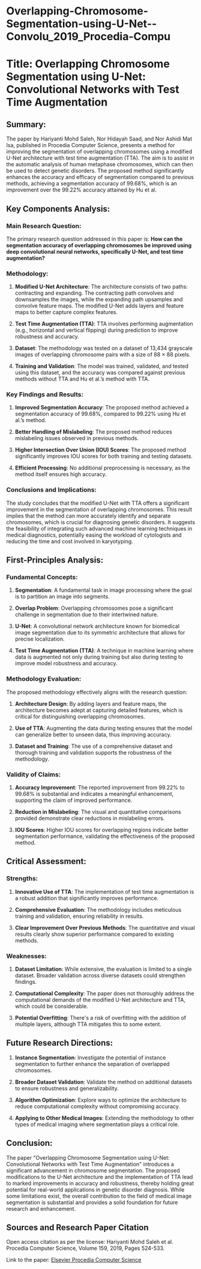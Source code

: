 # Overlapping-Chromosome-Segmentation-using-U-Net--Convolu_2019_Procedia-Compu

# Title: Overlapping Chromosome Segmentation using U-Net: Convolutional Networks with Test Time Augmentation

## Summary:

The paper by Hariyanti Mohd Saleh, Nor Hidayah Saad, and Nor Ashidi Mat Isa, published in Procedia Computer Science, presents a method for improving the segmentation of overlapping chromosomes using a modified U-Net architecture with test time augmentation (TTA). The aim is to assist in the automatic analysis of human metaphase chromosomes, which can then be used to detect genetic disorders. The proposed method significantly enhances the accuracy and efficacy of segmentation compared to previous methods, achieving a segmentation accuracy of 99.68%, which is an improvement over the 99.22% accuracy attained by Hu et al.

## Key Components Analysis:

### Main Research Question:

The primary research question addressed in this paper is: **How can the segmentation accuracy of overlapping chromosomes be improved using deep convolutional neural networks, specifically U-Net, and test time augmentation?**

### Methodology:

1. **Modified U-Net Architecture**: The architecture consists of two paths: contracting and expanding. The contracting path convolves and downsamples the images, while the expanding path upsamples and convolve feature maps. The modified U-Net adds layers and feature maps to better capture complex features.
   
2. **Test Time Augmentation (TTA)**: TTA involves performing augmentation (e.g., horizontal and vertical flipping) during prediction to improve robustness and accuracy.
   
3. **Dataset**: The methodology was tested on a dataset of 13,434 grayscale images of overlapping chromosome pairs with a size of 88 × 88 pixels.

4. **Training and Validation**: The model was trained, validated, and tested using this dataset, and the accuracy was compared against previous methods without TTA and Hu et al.’s method with TTA.

### Key Findings and Results:

1. **Improved Segmentation Accuracy**: The proposed method achieved a segmentation accuracy of 99.68%, compared to 99.22% using Hu et al.’s method.
   
2. **Better Handling of Mislabeling**: The proposed method reduces mislabeling issues observed in previous methods.

3. **Higher Intersection Over Union (IOU) Scores**: The proposed method significantly improves IOU scores for both training and testing datasets.

4. **Efficient Processing**: No additional preprocessing is necessary, as the method itself ensures high accuracy.

### Conclusions and Implications:

The study concludes that the modified U-Net with TTA offers a significant improvement in the segmentation of overlapping chromosomes. This result implies that the method can more accurately identify and separate chromosomes, which is crucial for diagnosing genetic disorders. It suggests the feasibility of integrating such advanced machine learning techniques in medical diagnostics, potentially easing the workload of cytologists and reducing the time and cost involved in karyotyping.

## First-Principles Analysis:

### Fundamental Concepts:

1. **Segmentation**: A fundamental task in image processing where the goal is to partition an image into segments.
   
2. **Overlap Problem**: Overlapping chromosomes pose a significant challenge in segmentation due to their intertwined nature.

3. **U-Net**: A convolutional network architecture known for biomedical image segmentation due to its symmetric architecture that allows for precise localization.

4. **Test Time Augmentation (TTA)**: A technique in machine learning where data is augmented not only during training but also during testing to improve model robustness and accuracy.

### Methodology Evaluation:

The proposed methodology effectively aligns with the research question:

1. **Architecture Design**: By adding layers and feature maps, the architecture becomes adept at capturing detailed features, which is critical for distinguishing overlapping chromosomes.
   
2. **Use of TTA**: Augmenting the data during testing ensures that the model can generalize better to unseen data, thus improving accuracy.
   
3. **Dataset and Training**: The use of a comprehensive dataset and thorough training and validation supports the robustness of the methodology.

### Validity of Claims:

1. **Accuracy Improvement**: The reported improvement from 99.22% to 99.68% is substantial and indicates a meaningful enhancement, supporting the claim of improved performance.
   
2. **Reduction in Mislabeling**: The visual and quantitative comparisons provided demonstrate clear reductions in mislabeling errors.

3. **IOU Scores**: Higher IOU scores for overlapping regions indicate better segmentation performance, validating the effectiveness of the proposed method.

## Critical Assessment:

### Strengths:

1. **Innovative Use of TTA**: The implementation of test time augmentation is a robust addition that significantly improves performance.
   
2. **Comprehensive Evaluation**: The methodology includes meticulous training and validation, ensuring reliability in results.

3. **Clear Improvement Over Previous Methods**: The quantitative and visual results clearly show superior performance compared to existing methods.

### Weaknesses:

1. **Dataset Limitation**: While extensive, the evaluation is limited to a single dataset. Broader validation across diverse datasets could strengthen findings.
   
2. **Computational Complexity**: The paper does not thoroughly address the computational demands of the modified U-Net architecture and TTA, which could be considerable.

3. **Potential Overfitting**: There's a risk of overfitting with the addition of multiple layers, although TTA mitigates this to some extent.

## Future Research Directions:

1. **Instance Segmentation**: Investigate the potential of instance segmentation to further enhance the separation of overlapped chromosomes.
   
2. **Broader Dataset Validation**: Validate the method on additional datasets to ensure robustness and generalizability.

3. **Algorithm Optimization**: Explore ways to optimize the architecture to reduce computational complexity without compromising accuracy.

4. **Applying to Other Medical Images**: Extending the methodology to other types of medical imaging where segmentation plays a critical role.

## Conclusion:

The paper "Overlapping Chromosome Segmentation using U-Net: Convolutional Networks with Test Time Augmentation" introduces a significant advancement in chromosome segmentation. The proposed modifications to the U-Net architecture and the implementation of TTA lead to marked improvements in accuracy and robustness, thereby holding great potential for real-world applications in genetic disorder diagnosis. While some limitations exist, the overall contribution to the field of medical image segmentation is substantial and provides a solid foundation for future research and enhancement.

## Sources and Research Paper Citation

Open access citation as per the license:
Hariyanti Mohd Saleh et al. Procedia Computer Science, Volume 159, 2019, Pages 524-533.

Link to the paper: [Elsevier Procedia Computer Science](https://www.sciencedirect.com/science/article/pii/S1877050919311712)